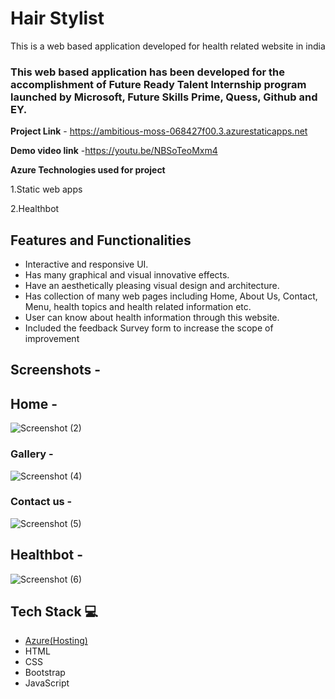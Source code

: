 # Hair Stylist #

This is a web based application developed for health related website in india

### This web based application has been developed for the accomplishment of Future Ready Talent Internship program launched by Microsoft, Future Skills Prime, Quess, Github and EY.


**Project Link** - https://ambitious-moss-068427f00.3.azurestaticapps.net

**Demo video link** -https://youtu.be/NBSoTeoMxm4

**Azure Technologies used for project**

1.Static web apps

2.Healthbot


## Features and Functionalities 

- Interactive and responsive UI.
- Has many graphical and visual innovative effects.
- Have an aesthetically pleasing visual design and architecture.
- Has collection of many web pages including Home, About Us, Contact, Menu, health topics and health related information etc.
- User can know about health information through this website.
- Included the feedback Survey form to increase the scope of improvement 

## Screenshots -


## Home -

   
![Screenshot (2)](https://github.com/Srilakshmi4L0/FRTprojectL0/assets/124798440/6b3db5e0-4bc1-4a4a-ab0a-2e60b03a213d)

### Gallery -


![Screenshot (4)](https://github.com/Srilakshmi4L0/FRTprojectL0/assets/124798440/d29cf506-5047-4968-af7a-4ce45bce34d8)



### Contact us -

![Screenshot (5)](https://github.com/Srilakshmi4L0/FRTprojectL0/assets/124798440/13d2f8c9-e8c7-4cff-bb2f-1caaca0d5ecd)


## Healthbot -

![Screenshot (6)](https://github.com/Srilakshmi4L0/FRTprojectL0/assets/124798440/aabfddc3-c3c0-4e6c-af95-4a1a0ea225d9)


## Tech Stack 💻

- [Azure(Hosting)](https://azure.microsoft.com/en-in/features/azure-portal/)
- HTML
- CSS
- Bootstrap
- JavaScript
